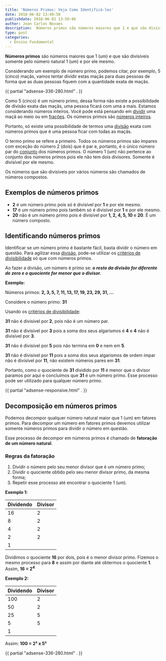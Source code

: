 ```yaml
---
title: 'Números Primos: Veja Como Identificá-los'
date: 2018-06-02 13:49:58
publishdate: 2018-06-02 13:50:06
author: Jean Carlos Novaes
description:  Números primos são números maiores que 1 e que são divisíveis somente pelo número natural 1 e por ele mesmo.O termo primo se refere a primeiro. Entenda agora!
type: post
categories:
  - Ensino Fundamental
---
```

**Números primos** são números maiores que 1 (um) e que são divisíveis somente pelo número natural 1 (um) e por ele mesmo.

Considerando um exemplo de número primo, podemos citar, por exemplo, 5 (cinco) maçãs, vamos tentar dividir estas maçãs para duas pessoas de forma que as duas pessoas fiquem com a quantidade exata de maçãs.

{{ partial "adsense-336-280.html" . }}

Como 5 (cinco) é um número primo, dessa forma não existe a possibilidade de divisão exata das maçãs, uma pessoa ficará com uma a mais. Estamos considerando números inteiros. Você pode está pensando em [dividir](/divisao-de-fracao/) uma maçã ao meio ou em [frações](/fracao/). Os números primos são [números inteiros](/conjuntos-numericos/).

Portanto, só existe uma possibilidade de termos uma [divisão](/divisao/) exata com números primos que é uma pessoa ficar com todas as maçãs.

O termo primo se refere a primeiro. Todos os números primos são ímpares com exceção do número 2 (dois) que é par e, portanto, é o único número par do [conjunto](/conjuntos/) dos números primos. O número 1 (um) não pertence ao conjunto dos números primos pois ele não tem dois divisores. Somente é divisível por ele mesmo.

Os números que são divisíveis por vários números são chamados de números compostos.

## Exemplos de números primos

  * **2** é um número primo pois só é divisível por **1** e por ele mesmo.
  * **17** é um número primo pois também só é divisível por **1** e por ele mesmo.
  * **20** não é um número primo pois é divisível por **1, 2, 4, 5, 10** e **20**. É um número composto.

## Identificando números primos

Identificar se um número primo é bastante fácil, basta dividir o número em questão. Para agilizar essa [divisão](/divisao/), pode-se utilizar os [critérios de divisibilidade](/criterios-de-divisibilidade/) só que com números primos.

Ao fazer a divisão, um número é primo se: _**o resto da divisão for diferente de zero e o quociente for menor que o divisor.**_

**Exemplo:**

Números primos: **2, 3, 5, 7, 11, 13, 17, 19, 23, 29, 31, ...**

Considere o número primo: **31**

Usando os [critérios de divisibilidade](/criterios-de-divisibilidade/):

**31** não é divisível por **2**, pois não é um número par.
  
**31** não é divisível por **3** pois a soma dos seus algarismos é **4** e **4** não é divisível por **3**.
  
**31** não é divisível por **5** pois não termina em **0** e nem em **5**.
  
**31** não é divisível por **11** pois a soma dos seus algarismos de ordem ímpar não é divisível por **11**, não existem números pares em **31**.

Portanto, como o quociente de **31** dividido por **11** é menor que o divisor paramos por aqui e concluímos que **31** é um número primo. Esse processo pode ser utilizado para qualquer número primo.

{{ partial "adsense-responsive.html" . }}

## Decomposição em números primos

Podemos decompor qualquer número natural maior que 1 (um) em fatores primos. Para decompor um número em fatores primos devemos utilizar somente números primos para dividir o número em questão.

Esse processo de decompor em números primos é chamado de **fatoração de um número natural**.

### Regras da fatoração

  1. Dividir o número pelo seu menor divisor que é um número primo;
  2. Dividir o quociente obtido pelo seu menor divisor primo, da mesma forma;
  3. Repetir esse processo até encontrar o quociente 1 (um).

**Exemplo 1:**

Dividendo | Divisor
----------|--------
      16  | 2
       8  | 2
       4  | 2
       2  | 2
       1  |

Dividimos o quociente **16** por dois, pois é o menor divisor primo. Fizemos o mesmo processo para **8** e assim por diante até obtermos o quociente **1**. Assim, **16 = 2<sup>4</sup>**

**Exemplo 2:**

Dividendo| Divisor
---------|--------
    100  | 2 
    50   | 2 
    25   | 5 
    5    | 5 
    1    |       

Assim: **100 = 2² x 5²**

{{ partial "adsense-336-280.html" . }}